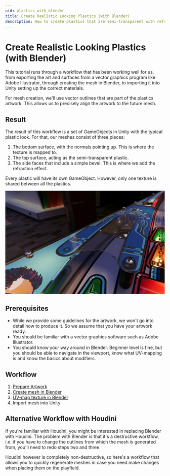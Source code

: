 ```yaml
---
uid: plastics_with_blender
title: Create Realistic Looking Plastics (with Blender)
description: How to create plastics that are semi-transparent with refraction
---
```


# Create Realistic Looking Plastics (with Blender)

This tutorial runs through a workflow that has been working well for us, from exporting the art and surfaces from a vector graphics program like Adobe Illustrator, through creating the mesh in Blender, to importing it into Unity setting up the correct materials.

For mesh creation, we'll use vector outlines that are part of the plastics artwork. This allows us to precisely align the artwork to the future mesh.

## Result

The result of this workflow is a set of GameObjects in Unity with the typical plastic look. For that, our meshes consist of three pieces:

1. The bottom surface, with the normals pointing up. This is where the texture is mapped to.
2. The top surface, acting as the semi-transparent plastic.
3. The side faces that include a simple bevel. This is where we add the refraction effect.

Every plastic will have its own GameObject. However, only one texture is shared between all the plastics.

![Final result in Unity](t2-example.png)

## Prerequisites

- While we provide some guidelines for the artwork, we won't go into detail how to produce it. So we assume that you have your artwork ready.
- You should be familiar with a vector graphics software such as Adobe Illustrator. 
- You should know your way around in Blender. Beginner level is fine, but you should be able to navigate in the viewport, know what UV-mapping is and know the basics about modifiers.

## Workflow

1. [Prepare Artwork](xref:plastics_with_blender_1)
2. [Create mesh in Blender](xref:plastics_with_blender_2)
3. [UV-map texture in Blender](xref:plastics_with_blender_3)
4. Import mesh into Unity

## Alternative Workflow with Houdini

If you're familiar with Houdini, you might be interested in replacing Blender with Houdini. The problem with Blender is that it's a destructive workflow, i.e. if you have to change the outlines from which the mesh is generated from, you'll need to redo steps two and three.

Houdini however is completely non-destructive, so here's a workflow that allows you to quickly regenerate meshes in case you need make changes when placing them on the playfield.